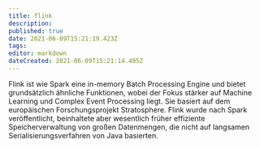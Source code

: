 ```yaml
---
title: flink
description: 
published: true
date: 2021-06-09T15:21:19.423Z
tags: 
editor: markdown
dateCreated: 2021-06-09T15:21:14.405Z
---
```


Flink ist wie Spark eine in-memory Batch Processing Engine und bietet grundsätzlich ähnliche Funktionen, 
wobei der Fokus stärker auf Machine Learning und Complex Event Processing liegt. 
Sie basiert auf dem europäischen Forschungsprojekt Stratosphere. Flink wurde nach Spark veröffentlicht, 
beinhaltete aber wesentlich früher effiziente Speicherverwaltung von großen Datenmengen, 
die nicht auf langsamen Serialisierungsverfahren von Java basierten.